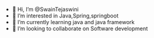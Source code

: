 - 👋 Hi, I’m @SwainTejaswini
- 👀 I’m interested in Java,Spring,springboot
- 🌱 I’m currently learning java and java framework
- 💞️ I’m looking to collaborate on Software development
  

<!---
SwainTejaswini/SwainTejaswini is a ✨ special ✨ repository because its `README.md` (this file) appears on your GitHub profile.
You can click the Preview link to take a look at your changes.
--->
